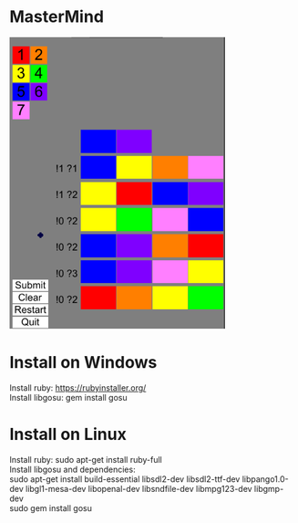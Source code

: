 # MasterMind
<img src="screen capture.png" style="width: 75%"/>

# Install on Windows  
Install ruby: https://rubyinstaller.org/  
Install libgosu: gem install gosu  
# Install on Linux
Install ruby: sudo apt-get install ruby-full  
Install libgosu and dependencies:  
sudo apt-get install build-essential libsdl2-dev libsdl2-ttf-dev libpango1.0-dev
           libgl1-mesa-dev libopenal-dev libsndfile-dev libmpg123-dev libgmp-dev  
sudo gem install gosu
